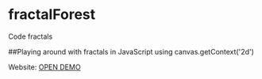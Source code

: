# fractalForest
Code fractals

##Playing around with fractals in JavaScript using canvas.getContext('2d')



Website: [OPEN DEMO](https://theslantedroom.github.io/fractalForest/)


